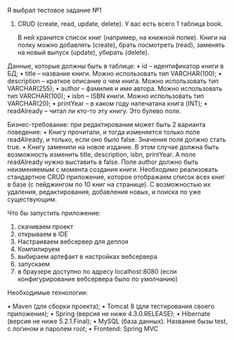   
  Я выбрал тестовое задание №1
  1. CRUD (create, read, update, delete). У вас есть всего 1 таблица book.
     
     В ней хранится список книг (например, на книжной полке).
   Книги на полку можно добавлять (create), брать посмотреть (read), заменять
   на новый выпуск (update), убирать (delete).
   
  Данные, которые должны быть в таблице:
   • id – идентификатор книги в БД;
   • title – название книги. Можно использовать тип VARCHAR(100);
   • description – краткое описание о чем книга. Можно использовать тип VARCHAR(255);
   • author – фамилия и имя автора. Можно использовать тип VARCHAR(100);
   • isbn – ISBN книги. Можно использовать тип VARCHAR(20);
   • printYear – в каком году напечатана книга (INT);
   • readAlready – читал ли кто-то эту книгу. Это булево поле.
   
   Бизнес-требование: при редактировании может быть 2 варианта поведение:
   • Книгу прочитали, и тогда изменяется только поле readAlready, и только,
   если оно было false. Значения поля должно стать true.
   • Книгу заменили на новое издание.
   В этом случае должна быть возможность изменить title, description, isbn, printYear.
   А поле readAlready нужно выставить в false.
   Поле author должно быть неизменяемым с момента создания книги.
   Необходимо реализовать стандартное CRUD приложение,
   которое отображаем список всех книг в базе (с пейджингом по 10 книг на странице).
   С возможностью их удаления, редактирования, добавления новых, и поиска по уже существующим.
   
  Что бы запустить приложение:
  1) скачиваем проект
  2) открываем в IDE
  3) Настраиваем вебсервер для деплоя
  4) Компилируем
  5) выбираем артефакт в настройках вебсервера
  6) запускаем  
  7) в браузере доступно по адресу localhost:8080
  (если конфигурирование вебсервера было по умолчанию)
  
  Необходимые технологии:
  
   • Maven (для сборки проекта);
   • Tomcat 8 (для тестирования своего приложения);
   • Spring (версия не ниже 4.3.0.RELEASE);
   • Hibernate (версия не ниже 5.2.1.Final);
   • MySQL (база данных).
  Название бызы test, с логином и паролем root;
   • Frontend: Spring MVC 
  
  
